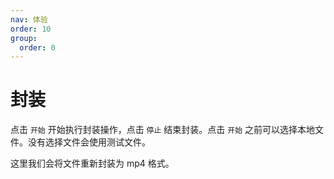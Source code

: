 ```yaml
---
nav: 体验
order: 10
group:
  order: 0
---
```


# 封装

点击 ```开始``` 开始执行封装操作，点击 ```停止``` 结束封装。点击 ```开始``` 之前可以选择本地文件。没有选择文件会使用测试文件。

这里我们会将文件重新封装为 mp4 格式。

<code src="./mux.tsx"></code>